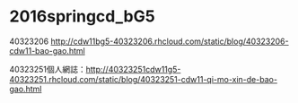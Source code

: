 # 2016springcd_bG5




40323206  http://cdw11bg5-40323206.rhcloud.com/static/blog/40323206-cdw11-bao-gao.html






40323251個人網誌：http://40323251cdw11g5-40323251.rhcloud.com/static/blog/40323251-cdw11-qi-mo-xin-de-bao-gao.html

